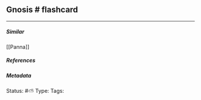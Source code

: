 ## Gnosis # flashcard 


___

##### Similar
[[Panna]]

##### References 


##### Metadata
Status: #⛅️ 
Type:
Tags:
